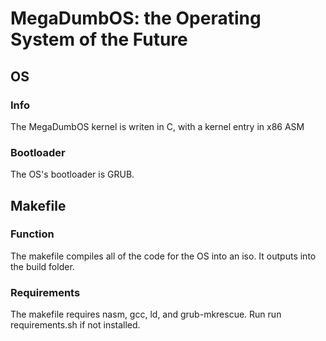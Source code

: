 # MegaDumbOS: the Operating System of the Future


## OS

### Info
The MegaDumbOS kernel is writen in C, with a kernel entry in x86 ASM

### Bootloader
The OS's bootloader is GRUB.


## Makefile

### Function
The makefile compiles all of the code for the OS into an iso. It outputs into the build folder.

### Requirements
The makefile requires nasm, gcc, ld, and grub-mkrescue. 
Run run requirements.sh if not installed.
